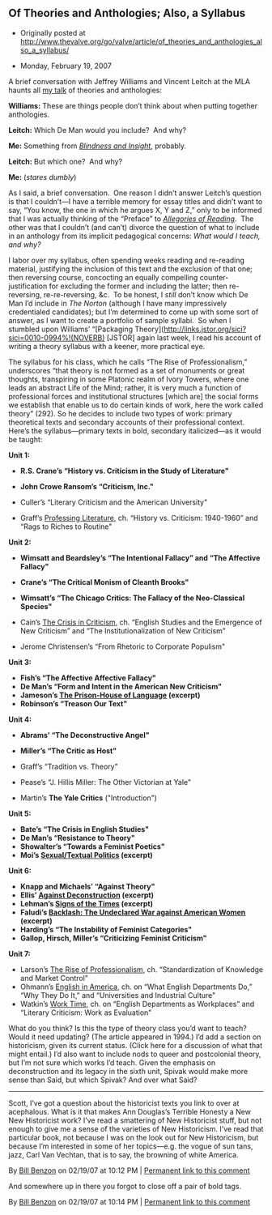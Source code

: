 ## Of Theories and Anthologies; Also, a Syllabus

 * Originally posted at http://www.thevalve.org/go/valve/article/of_theories_and_anthologies_also_a_syllabus/

* Monday, February 19, 2007 

A brief conversation with Jeffrey Williams and Vincent Leitch at the MLA haunts all [my talk](http://acephalous.typepad.com/acephalous/2007/02/in_which_i_shar.html) of theories and anthologies:

**Williams:** These are things people don’t think about when putting together anthologies.

**Leitch:** Which De Man would you include?  And why?

**Me:** Something from [_Blindness and Insight_](http://www.amazon.com/exec/obidos/ASIN/0816611351/diesekoschmar-20), probably.

**Leitch:** But which one?  And why?

**Me:** (_stares dumbly_)

As I said, a brief conversation.  One reason I didn’t answer Leitch’s question is that I couldn’t—I have a terrible memory for essay titles and didn’t want to say, “You know, the one in which he argues X, Y and Z,” only to be informed that I was actually thinking of the “Preface” to [_Allegories of Reading_](http://www.amazon.com/exec/obidos/ASIN/0816611351/diesekoschmar-20).  The other was that I couldn’t (and can’t) divorce the question of what to include in an anthology from its implicit pedagogical concerns: _What would I teach, and why?_  

I labor over my syllabus, often spending weeks reading and re-reading material, justifying the inclusion of this text and the exclusion of that one; then reversing course, concocting an equally compelling counter-justification for excluding the former and including the latter; then re-reversing, re-re-reversing, &c.  To be honest, I _still_ don’t know which De Man I’d include in _The Norton_ (although I have many impressively credentialed candidates); but I’m determined to come up with some sort of answer, as I want to create a portfolio of sample syllabi.  So when I stumbled upon Williams’ “[Packaging Theory](http://links.jstor.org/sici?sici=0010-0994%!(NOVERB) [JSTOR] again last week, I read his account of writing a theory syllabus with a keener, more practical eye.

The syllabus for his class, which he calls “The Rise of Professionalism,” underscores “that theory is not formed as a set of monuments or great thoughts, transpiring in some Platonic realm of Ivory Towers, where one leads an abstract Life of the Mind; rather, it is very much a function of professional forces and institutional structures [which are] the social forms we establish that enable us to do certain kinds of work, here the work called theory” (292).  So he decides to include two types of work: primary theoretical texts and secondary accounts of their professional context.  Here’s the syllabus—primary texts in bold, secondary italicized—as it would be taught:

**Unit 1:**

* **R.S. Crane’s “History vs. Criticism in the Study of Literature"**
* **John Crowe Ransom’s “Criticism, Inc."**

* Culler’s “Literary Criticism and the American University"
* Graff’s [Professing Literature](http://www.amazon.com/exec/obidos/ASIN/0226306046/diesekoschmar-20), ch. “History vs. Criticism: 1940-1960” and “Rags to Riches to Routine"

**Unit 2:**

* **Wimsatt and Beardsley’s “The Intentional Fallacy” and “The Affective Fallacy"**
* **Crane’s “The Critical Monism of Cleanth Brooks"**
* **Wimsatt’s “The Chicago Critics: The Fallacy of the Neo-Classical Species"**

* Cain’s [The Crisis in Criticism](http://www.amazon.com/exec/obidos/ASIN/0801834724/diesekoschmar-20), ch. “English Studies and the Emergence of New Criticism” and “The Institutionalization of New Criticism"
* Jerome Christensen’s “From Rhetoric to Corporate Populism"

**Unit 3:**

* **Fish’s “The Affective Affective Fallacy"**
* **De Man’s “Form and Intent in the American New Criticism"**
* **Jameson’s [The Prison-House of Language](http://www.amazon.com/exec/obidos/ASIN/0691013160/diesekoschmar-20) (excerpt)**
* **Robinson’s “Treason Our Text"**

**Unit 4:**

* **Abrams’ “The Deconstructive Angel"**
* **Miller’s “The Critic as Host"**

* Graff’s “Tradition vs. Theory"
* Pease’s “J. Hillis Miller: The Other Victorian at Yale"
* Martin’s **The Yale Critics** ("Introduction")

**Unit 5:**

* **Bate’s “The Crisis in English Studies"**
* **De Man’s “Resistance to Theory"**
* **Showalter’s “Towards a Feminist Poetics"**
* **Moi’s [Sexual/Textual Politics](http://www.amazon.com/exec/obidos/ASIN/0415280117/diesekoschmar-20) (excerpt)**

**Unit 6:**

* **Knapp and Michaels’ “Against Theory"**
* **Ellis’ [Against Deconstruction](http://www.amazon.com/exec/obidos/ASIN/0691014841/diesekoschmar-20) (excerpt)**
* **Lehman’s [Signs of the Times](http://www.amazon.com/exec/obidos/ASIN/0671775944/diesekoschmar-20) (excerpt)**
* **Faludi’s [Backlash: The Undeclared War against American Women](http://www.amazon.com/exec/obidos/ASIN/0307345424/diesekoschmar-20) (excerpt)**
* **Harding’s “The Instability of Feminist Categories"**
* **Gallop, Hirsch, Miller’s “Criticizing Feminist Criticism"**

**Unit 7:**

* Larson’s [The Rise of Professionalism](http://www.amazon.com/exec/obidos/ASIN/0520039505/diesekoschmar-20), ch. “Standardization of Knowledge and Market Control"
* Ohmann’s [English in America](http://www.amazon.com/exec/obidos/ASIN/0819562947/diesekoschmar-20), ch. on “What English Departments Do,” “Why They Do It,” and “Universities and Industrial Culture"
* Watkin’s [Work Time](http://www.amazon.com/exec/obidos/ASIN/0804720150/diesekoschmar-20), ch. on “English Departments as Workplaces” and “Literary Criticism: Work as Evaluation"

What do you think?  Is this the type of theory class you’d want to teach?  Would it need updating?  (The article appeared in 1994.) I’d add a section on historicism, given its current status.  (Click here for a discussion of what that might entail.) I’d also want to include nods to queer and postcolonial theory, but I’m not sure which works I’d teach.  Given the emphasis on deconstruction and its legacy in the sixth unit, Spivak would make more sense than Said, but which Spivak?  And over what Said? 

---

Scott, I’ve got a question about the historicist texts you link to over at acephalous. What is it that makes Ann Douglas’s Terrible Honesty a New New Historicist work? I’ve read a smattering of New Historicist stuff, but not enough to give me a sense of the varieties of New Historicism. I’ve read that particular book, not because I was on the look out for New Historicism, but because I’m interested in some of her topics—e.g. the vogue of sun tans, jazz, Carl Van Vechtan, that is to say, the browning of white America.

By [Bill Benzon](http://new-savanna.blogspot.com/) on 02/19/07 at 10:12 PM | [Permanent link to this comment](http://www.thevalve.org/go/valve/article/of_theories_and_anthologies_also_a_syllabus/#14651)

And somewhere up in there you forgot to close off a pair of bold tags.

By [Bill Benzon](http://new-savanna.blogspot.com/) on 02/19/07 at 10:14 PM | [Permanent link to this comment](http://www.thevalve.org/go/valve/article/of_theories_and_anthologies_also_a_syllabus/#14652)


